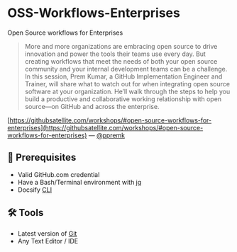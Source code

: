 # OSS-Workflows-Enterprises
Open Source workflows for Enterprises

> More and more organizations are embracing open source to drive innovation and power the tools their teams use every day. But creating workflows that meet the needs of both your open source community and your internal development teams can be a challenge. In this session, Prem Kumar, a GitHub Implementation Engineer and Trainer, will share what to watch out for when integrating open source software at your organization. He’ll walk through the steps to help you build a productive and collaborative working relationship with open source—on GitHub and across the enterprise.

[https://githubsatellite.com/workshops/#open-source-workflows-for-enterprises](https://githubsatellite.com/workshops/#open-source-workflows-for-enterprises) — [@ppremk](https://github.com/ppremk)

## 📣 Prerequisites

- Valid GitHub.com credential
- Have a Bash/Terminal environment with [jq](https://stedolan.github.io/jq/)
- Docsify [CLI](https://docsify.js.org/#/quickstart) 

## 🛠 Tools

- Latest version of [Git](https://git-scm.com/downloads)
- Any Text Editor / IDE
